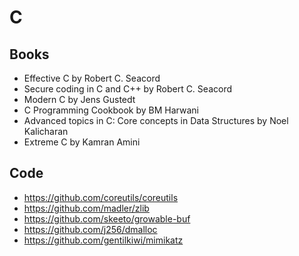 # C

## Books

* Effective C by Robert C. Seacord
* Secure coding in C and C++ by Robert C. Seacord
* Modern C by Jens Gustedt
* C Programming Cookbook by BM Harwani
* Advanced topics in C: Core concepts in Data Structures by Noel Kalicharan
* Extreme C by Kamran Amini

## Code

- https://github.com/coreutils/coreutils
- https://github.com/madler/zlib
- https://github.com/skeeto/growable-buf
- https://github.com/j256/dmalloc
- https://github.com/gentilkiwi/mimikatz
